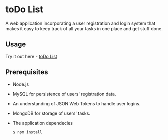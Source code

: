 # toDo List 
A web application incorporating a user registration and login system that makes it easy to keep track of all your tasks in one place and get stuff done.

## Usage
Try it out here - [toDo List](https://todo-list-webapp.herokuapp.com/)

## Prerequisites
* Node.js<br>

* MySQL for persistence of users' registration data.<br>

* An understanding of JSON Web Tokens to handle user logins.<br>

* MongoDB for storage of users' tasks.<br>

* The application dependecies  
  ```
  $ npm install
  ```
